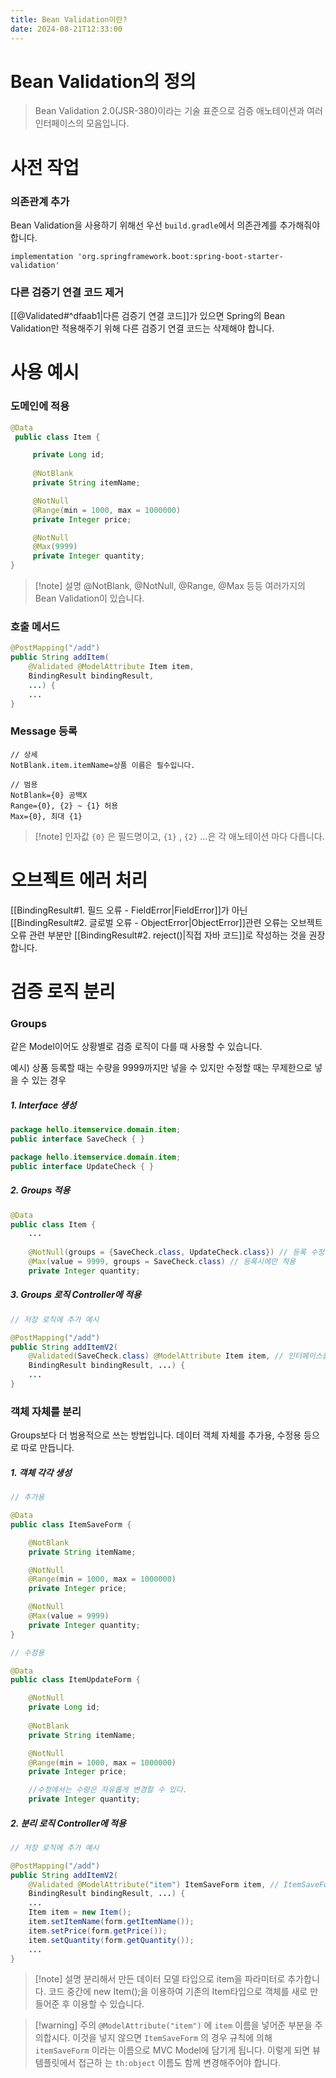 ```yaml
---
title: Bean Validation이란?
date: 2024-08-21T12:33:00
---
```


# Bean Validation의 정의

>Bean Validation 2.0(JSR-380)이라는 기술 표준으로 검증 애노테이션과 여러 인터페이스의 모음입니다.

# 사전 작업
### 의존관계 추가

Bean Validation을 사용하기 위해선 우선 `build.gradle`에서 의존관계를 추가해줘야합니다.
```properties
implementation 'org.springframework.boot:spring-boot-starter-validation'
```

### 다른 검증기 연결 코드 제거

[[@Validated#^dfaab1|다른 검증기 연결 코드]]가 있으면 Spring의 Bean Validation만 적용해주기 위해 다른 검증기 연결 코드는 삭제해야 합니다.

# 사용 예시

### 도메인에 적용
```java
@Data
 public class Item {

     private Long id;
     
     @NotBlank
     private String itemName;

     @NotNull
     @Range(min = 1000, max = 1000000)
     private Integer price;

     @NotNull
     @Max(9999)
     private Integer quantity;
}
```
>[!note] 설명
>@NotBlank, @NotNull, @Range, @Max 등등 여러가지의 Bean Validation이 있습니다.

### 호출 메서드
```java
@PostMapping("/add")
public String addItem(
	@Validated @ModelAttribute Item item, 
	BindingResult bindingResult, 
	...) {
	...
}
```

### Message 등록
```properties
// 상세
NotBlank.item.itemName=상품 이름은 필수입니다.

// 범용
NotBlank={0} 공백X 
Range={0}, {2} ~ {1} 허용 
Max={0}, 최대 {1}
```
>[!note] 인자값
>`{0}` 은 필드명이고, `{1}` , `{2}` ...은 각 애노테이션 마다 다릅니다.

# 오브젝트 에러 처리

[[BindingResult#1. 필드 오류 - FieldError|FieldError]]가 아닌 [[BindingResult#2. 글로벌 오류 - ObjectError|ObjectError]]관련 오류는 오브젝트 오류 관련 부분만 [[BindingResult#2. reject()|직접 자바 코드]]로 작성하는 것을 권장합니다.

# 검증 로직 분리
### Groups

같은 Model이어도 상황별로 검증 로직이 다를 때 사용할 수 있습니다.

예시) 상품 등록할 때는 수량을 9999까지만 넣을 수 있지만 수정할 때는 무제한으로 넣을 수 있는 경우
##### 1. Interface 생성
```java
package hello.itemservice.domain.item;
public interface SaveCheck { }
```
```java
package hello.itemservice.domain.item;
public interface UpdateCheck { }
```
##### 2. Groups 적용
```java
@Data
public class Item {
	...
	
	@NotNull(groups = {SaveCheck.class, UpdateCheck.class}) // 등록 수정 둘 다 적용
	@Max(value = 9999, groups = SaveCheck.class) // 등록시에만 적용
	private Integer quantity;
```
##### 3. Groups 로직 Controller에 적용
```java
// 저장 로직에 추가 예시

@PostMapping("/add")
public String addItemV2(
	@Validated(SaveCheck.class) @ModelAttribute Item item, // 인터페이스를 인자로 추가
	BindingResult bindingResult, ...) {
	...
}
```

### 객체 자체를 분리

Groups보다 더 범용적으로 쓰는 방법입니다.
데이터 객체 자체를 추가용, 수정용 등으로 따로 만듭니다.

##### 1. 객체 각각 생성
```java
// 추가용

@Data
public class ItemSaveForm {

    @NotBlank     
    private String itemName;

    @NotNull
    @Range(min = 1000, max = 1000000)
    private Integer price;

    @NotNull
    @Max(value = 9999)
    private Integer quantity;
}
```

```java
// 수정용

@Data
public class ItemUpdateForm {

    @NotNull
    private Long id;
    
    @NotBlank
    private String itemName;

    @NotNull
    @Range(min = 1000, max = 1000000)
    private Integer price;

	//수정에서는 수량은 자유롭게 변경할 수 있다. 
	private Integer quantity;
```
##### 2. 분리 로직 Controller에 적용
```java
// 저장 로직에 추가 예시

@PostMapping("/add")
public String addItemV2(
	@Validated @ModelAttribute("item") ItemSaveForm item, // ItemSaveForm 타입
	BindingResult bindingResult, ...) {
	...
	Item item = new Item(); 
	item.setItemName(form.getItemName()); 
	item.setPrice(form.getPrice()); 
	item.setQuantity(form.getQuantity());
	...
}
```
>[!note] 설명
>분리해서 만든 데이터 모델 타입으로 item을 파라미터로 추가합니다.
>코드 중간에 new Item();을 이용하여 기존의 Item타입으로 객체를 새로 만들어준 후 이용할 수 있습니다.

>[!warning] 주의
`@ModelAttribute("item")` 에 `item` 이름을 넣어준 부분을 주의합시다. 
이것을 넣지 않으면 `ItemSaveForm` 의 경우 규칙에 의해 `itemSaveForm` 이라는 이름으로 MVC Model에 담기게 됩니다.
이렇게 되면 뷰 템플릿에서 접근하 는 `th:object` 이름도 함께 변경해주어야 합니다.